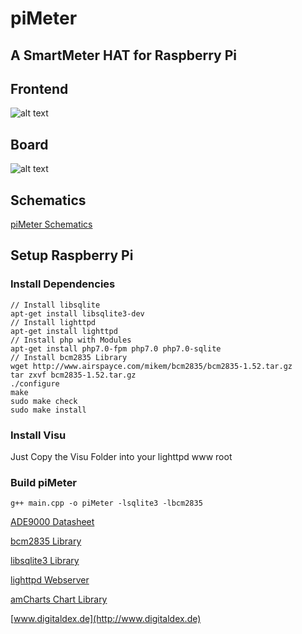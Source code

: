 # piMeter
## A SmartMeter HAT for Raspberry Pi

## Frontend
![alt text](http://www.digitaldex.de/wp-content/uploads/2017/12/CurrentScreen.png "Visu Screenshot")

## Board
![alt text](http://www.digitaldex.de/wp-content/uploads/2017/12/Board.png "Eagle Board Screenshot")

## Schematics
[piMeter Schematics](http://www.digitaldex.de/wp-content/uploads/2017/12/Schematics.pdf)

## Setup Raspberry Pi
### Install Dependencies
```
// Install libsqlite
apt-get install libsqlite3-dev
// Install lighttpd
apt-get install lighttpd
// Install php with Modules
apt-get install php7.0-fpm php7.0 php7.0-sqlite
// Install bcm2835 Library
wget http://www.airspayce.com/mikem/bcm2835/bcm2835-1.52.tar.gz
tar zxvf bcm2835-1.52.tar.gz
./configure
make
sudo make check
sudo make install
```
### Install Visu
Just Copy the Visu Folder into your lighttpd www root

### Build piMeter
```
g++ main.cpp -o piMeter -lsqlite3 -lbcm2835
```

[ADE9000 Datasheet](http://www.analog.com/media/en/technical-documentation/data-sheets/ADE9000.pdf)

[bcm2835 Library](http://www.airspayce.com/mikem/bcm2835/)

[libsqlite3 Library](https://github.com/LuaDist/libsqlite3)

[lighttpd Webserver](https://www.lighttpd.net)

[amCharts Chart Library](https://www.amcharts.com)

[www.digitaldex.de](http://www.digitaldex.de)

